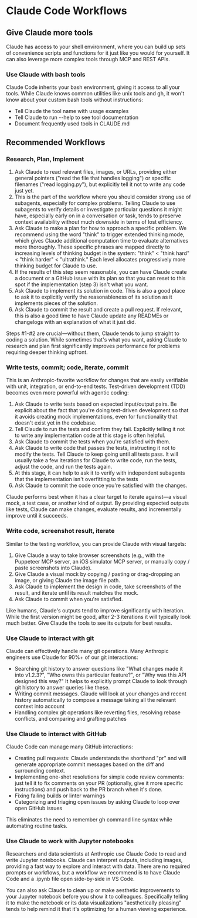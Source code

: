 # Claude Code Workflows

## Give Claude more tools

Claude has access to your shell environment, where you can build up sets of convenience scripts and functions for it just like you would for yourself. It can also leverage more complex tools through MCP and REST APIs.

### Use Claude with bash tools

Claude Code inherits your bash environment, giving it access to all your tools. While Claude knows common utilities like unix tools and gh, it won't know about your custom bash tools without instructions:

- Tell Claude the tool name with usage examples
- Tell Claude to run --help to see tool documentation
- Document frequently used tools in CLAUDE.md

## Recommended Workflows

### Research, Plan, Implement

1. Ask Claude to read relevant files, images, or URLs, providing either general pointers ("read the file that handles logging") or specific filenames ("read logging.py"), but explicitly tell it not to write any code just yet.
2. This is the part of the workflow where you should consider strong use of subagents, especially for complex problems. Telling Claude to use subagents to verify details or investigate particular questions it might have, especially early on in a conversation or task, tends to preserve context availability without much downside in terms of lost efficiency.
3. Ask Claude to make a plan for how to approach a specific problem. We recommend using the word "think" to trigger extended thinking mode, which gives Claude additional computation time to evaluate alternatives more thoroughly. These specific phrases are mapped directly to increasing levels of thinking budget in the system: "think" < "think hard" < "think harder" < "ultrathink." Each level allocates progressively more thinking budget for Claude to use.
4. If the results of this step seem reasonable, you can have Claude create a document or a GitHub issue with its plan so that you can reset to this spot if the implementation (step 3) isn't what you want.
5. Ask Claude to implement its solution in code. This is also a good place to ask it to explicitly verify the reasonableness of its solution as it implements pieces of the solution.
6. Ask Claude to commit the result and create a pull request. If relevant, this is also a good time to have Claude update any READMEs or changelogs with an explanation of what it just did.

Steps #1-#2 are crucial—without them, Claude tends to jump straight to coding a solution. While sometimes that's what you want, asking Claude to research and plan first significantly improves performance for problems requiring deeper thinking upfront.

### Write tests, commit; code, iterate, commit

This is an Anthropic-favorite workflow for changes that are easily verifiable with unit, integration, or end-to-end tests. Test-driven development (TDD) becomes even more powerful with agentic coding:

1. Ask Claude to write tests based on expected input/output pairs. Be explicit about the fact that you're doing test-driven development so that it avoids creating mock implementations, even for functionality that doesn't exist yet in the codebase.
2. Tell Claude to run the tests and confirm they fail. Explicitly telling it not to write any implementation code at this stage is often helpful.
3. Ask Claude to commit the tests when you're satisfied with them.
4. Ask Claude to write code that passes the tests, instructing it not to modify the tests. Tell Claude to keep going until all tests pass. It will usually take a few iterations for Claude to write code, run the tests, adjust the code, and run the tests again.
5. At this stage, it can help to ask it to verify with independent subagents that the implementation isn't overfitting to the tests
6. Ask Claude to commit the code once you're satisfied with the changes.

Claude performs best when it has a clear target to iterate against—a visual mock, a test case, or another kind of output. By providing expected outputs like tests, Claude can make changes, evaluate results, and incrementally improve until it succeeds.

### Write code, screenshot result, iterate

Similar to the testing workflow, you can provide Claude with visual targets:

1. Give Claude a way to take browser screenshots (e.g., with the Puppeteer MCP server, an iOS simulator MCP server, or manually copy / paste screenshots into Claude).
2. Give Claude a visual mock by copying / pasting or drag-dropping an image, or giving Claude the image file path.
3. Ask Claude to implement the design in code, take screenshots of the result, and iterate until its result matches the mock.
4. Ask Claude to commit when you're satisfied.

Like humans, Claude's outputs tend to improve significantly with iteration. While the first version might be good, after 2-3 iterations it will typically look much better. Give Claude the tools to see its outputs for best results.

### Use Claude to interact with git

Claude can effectively handle many git operations. Many Anthropic engineers use Claude for 90%+ of our git interactions:

- Searching git history to answer questions like "What changes made it into v1.2.3?", "Who owns this particular feature?", or "Why was this API designed this way?" It helps to explicitly prompt Claude to look through git history to answer queries like these.
- Writing commit messages. Claude will look at your changes and recent history automatically to compose a message taking all the relevant context into account
- Handling complex git operations like reverting files, resolving rebase conflicts, and comparing and grafting patches

### Use Claude to interact with GitHub

Claude Code can manage many GitHub interactions:

- Creating pull requests: Claude understands the shorthand "pr" and will generate appropriate commit messages based on the diff and surrounding context.
- Implementing one-shot resolutions for simple code review comments: just tell it to fix comments on your PR (optionally, give it more specific instructions) and push back to the PR branch when it's done.
- Fixing failing builds or linter warnings
- Categorizing and triaging open issues by asking Claude to loop over open GitHub issues

This eliminates the need to remember gh command line syntax while automating routine tasks.

### Use Claude to work with Jupyter notebooks

Researchers and data scientists at Anthropic use Claude Code to read and write Jupyter notebooks. Claude can interpret outputs, including images, providing a fast way to explore and interact with data. There are no required prompts or workflows, but a workflow we recommend is to have Claude Code and a .ipynb file open side-by-side in VS Code.

You can also ask Claude to clean up or make aesthetic improvements to your Jupyter notebook before you show it to colleagues. Specifically telling it to make the notebook or its data visualizations "aesthetically pleasing" tends to help remind it that it's optimizing for a human viewing experience.